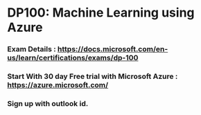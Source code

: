 # DP100: Machine Learning using Azure 
### Exam Details : https://docs.microsoft.com/en-us/learn/certifications/exams/dp-100
### Start With 30 day Free trial with Microsoft Azure : https://azure.microsoft.com/ 
### Sign up with outlook id.

